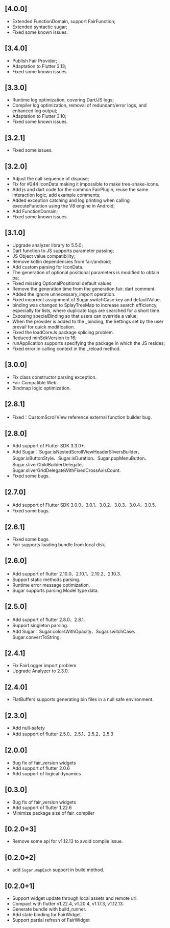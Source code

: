 ## [4.0.0]
* Extended FunctionDomain, support FairFunction;
* Extended syntactic sugar;
* Fixed some known issues.

## [3.4.0]
* Publish Fair Provider;
* Adaptation to Flutter 3.13;
* Fixed some known issues.

## [3.3.0]
* Runtime log optimization, covering Dart/JS logs;
* Compiler log optimization, removal of redundant/error logs, and enhanced log output;
* Adaptation to Flutter 3.10;
* Fixed some known issues.

## [3.2.1]
* Fixed some issues.

## [3.2.0]
* Adjust the call sequence of dispose;
* Fix for #244 IconData making it impossible to make tree-shake-icons.
* Add js and dart code for the common FairPlugin, reuse the same interaction logic, add example comments;
* Added exception catching and log printing when calling executeFunction using the V8 engine in Android;
* Add FunctionDomain;
* Fixed some known issues.

## [3.1.0]
* Upgrade analyzer library to 5.5.0;
* Dart function to JS supports parameter passing;
* JS Object value compatibility;
* Remove kotlin dependencies from fair/android;
* Add custom parsing for IconData.
* The generation of optional positional parameters is modified to obtain pa;
* Fixed missing OptionalPositional default values
* Remove the generation time from the generation.fair. dart comment.
* Added the ignore unnecessary_import operation.
* Fixed incorrect assignment of Sugar.switchCase key and defaultValue.
* binding was changed to SplayTreeMap to increase search efficiency, especially for lists, where duplicate tags are searched for a short time.
* Exposing specialBinding so that users can override a value;
* When the provider is added to the _binding, the Settings set by the user prevail for quick modification.
* Fixed the loadCoreJs package splicing problem.
* Reduced minSdkVersion to 16;
* runApplication supports specifying the package in which the JS resides;
* Fixed error in calling context in the _reload method.

## [3.0.0]
* Fix class constructor parsing exception.
* Fair Compatible Web.
* Bindmap logic optimization.

## [2.8.1]
* Fixed：CustomScrollView reference external function builder bug.

## [2.8.0]
* Add support of Flutter SDK 3.3.0+.
* Add Sugar：Sugar.isNestedScrollViewHeaderSliversBuilder、Sugar.isButtonStyle、Sugar.isDuration、Sugar.popMenuButton、Sugar.sliverChildBuilderDelegate、Sugar.sliverGridDelegateWithFixedCrossAxisCount.
* Fixed some bugs.

## [2.7.0]
* Add support of Flutter SDK 3.0.0、3.0.1、3.0.2、3.0.3、3.0.4、3.0.5.
* Fixed some bugs.

## [2.6.1]
* Fixed some bugs.
* Fair supports loading bundle from local disk.

## [2.6.0]
* Add support of flutter 2.10.0、2.10.1、2.10.2、2.10.3.
* Support static methods parsing.
* Runtime error message optimization.
* Sugar supports parsing Model type data.

## [2.5.0]
* Add support of flutter 2.8.0、2.8.1.
* Support singleton parsing.
* Add Sugar：Sugar.colorsWithOpacity、Sugar.switchCase、Sugar.convertToString.

## [2.4.1]
* Fix FairLogger import problem.
* Upgrade Analyzer to 2.3.0.

## [2.4.0]
* FlatBuffers supports generating bin files in a null safe environment.

## [2.3.0]
* Add null-safety
* Add support of flutter 2.5.0、2.5.1、2.5.2、2.5.3

## [2.0.0]
* Bug fix of fair_version widgets
* Add support of flutter 2.0.6
* Add support of logical dynamics

## [0.3.0]
* Bug fix of fair_version widgets
* Add support of flutter 1.22.6
* Minimize package size of fair_compiler

## [0.2.0+3]
* Remove some api for v1.12.13 to avoid compile issue.

## [0.2.0+2]
* add `Sugar.mapEach` support in build method.

## [0.2.0+1]
* Support widget update through local assets and remote uri.
* Compact with flutter v1.22.4, v1.20.4, v1.17.3, v1.12.13.
* Generate bundle with build_runner.
* Add state binding for FairWidget
* Support partial refresh of FairWidget